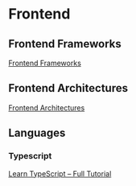 
# Frontend


## Frontend Frameworks

[Frontend Frameworks](Frontend%20Frameworks/README.md)





## Frontend Architectures

[Frontend Architectures](Frontend%20Architectures/README.md)






## Languages


### Typescript

[Learn TypeScript – Full Tutorial](https://www.youtube.com/watch?v=30LWjhZzg50)
